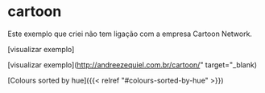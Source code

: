 ﻿# cartoon

Este exemplo que criei não tem ligação com a empresa Cartoon Network.

 [visualizar exemplo]

 [visualizar exemplo](http://andreezequiel.com.br/cartoon/" target="_blank)
 
 [Colours sorted by hue]({{< relref "#colours-sorted-by-hue" >}})
